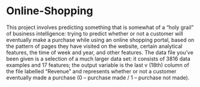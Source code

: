 # Online-Shopping
This project involves predicting something that is somewhat of a “holy grail” of business intelligence: trying to predict whether or not a customer will eventually make a purchase while using an online shopping portal, based on the pattern of pages they have visited on the website, certain analytical features, the time of week and year, and other features. The data file you’ve been given is a selection of a much larger data set: it consists of 3816 data examples and 17 features; the output variable is the last              v     (18th) column of the file labelled “Revenue” and represents whether or not a customer eventually made a purchase (0 – purchase made  / 1 – purchase not made).
